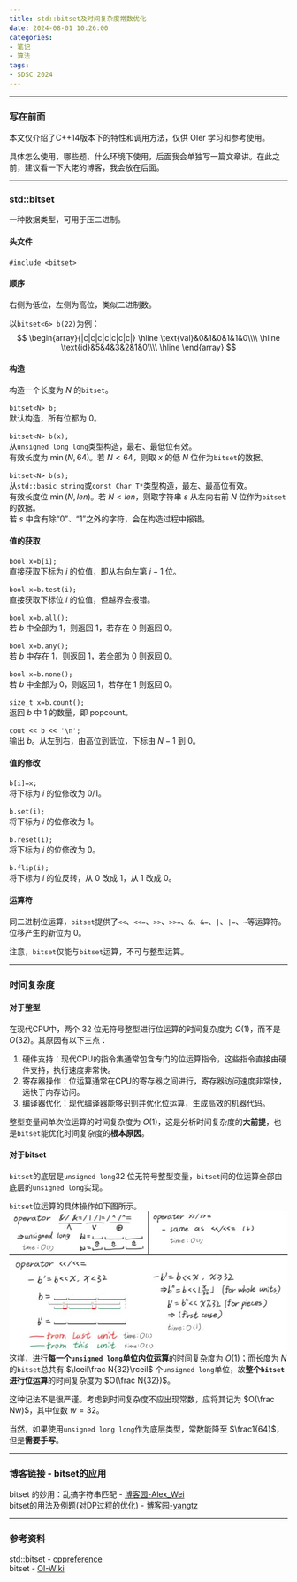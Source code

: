 ```yaml
---
title: std::bitset及时间复杂度常数优化
date: 2024-08-01 10:26:00
categories: 
- 笔记
- 算法
tags: 
- SDSC 2024
---
```


---
### 写在前面
本文仅介绍了C++14版本下的特性和调用方法，仅供 $\text{OIer}$ 学习和参考使用。

具体怎么使用，哪些题、什么环境下使用，后面我会单独写一篇文章讲。在此之前，建议看一下大佬的博客，我会放在后面。

---
### std::bitset
一种数据类型，可用于压二进制。
#### 头文件
`#include <bitset>`
#### 顺序
右侧为低位，左侧为高位，类似二进制数。

以`bitset<6> b(22)`为例：
$$
\begin{array}{|c|c|c|c|c|c|c|}
\hline \text{val}&0&1&0&1&1&0\\\\
\hline \text{id}&5&4&3&2&1&0\\\\
\hline
\end{array}
$$
#### 构造
构造一个长度为 $N$ 的`bitset`。

`bitset<N> b;`  
默认构造，所有位都为 $0$。

`bitset<N> b(x);`  
从`unsigned long long`类型构造，最右、最低位有效。  
有效长度为 $\min(N,64)$。若 $N<64$，则取 $x$ 的低 $N$ 位作为`bitset`的数据。

`bitset<N> b(s);`  
从`std::basic_string`或`const Char T*`类型构造，最左、最高位有效。  
有效长度位 $\min(N,len)$。若 $N<len$，则取字符串 $s$ 从左向右前 $N$ 位作为`bitset`的数据。  
若 $s$ 中含有除“$0$”、“$1$”之外的字符，会在构造过程中报错。
#### 值的获取
`bool x=b[i];`  
直接获取下标为 $i$ 的位值，即从右向左第 $i-1$ 位。

`bool x=b.test(i);`  
直接获取下标位 $i$ 的位值，但越界会报错。

`bool x=b.all();`  
若 $b$ 中全部为 $1$，则返回 $1$，若存在 $0$ 则返回 $0$。

`bool x=b.any();`  
若 $b$ 中存在 $1$，则返回 $1$，若全部为 $0$ 则返回 $0$。

`bool x=b.none();`  
若 $b$ 中全部为 $0$，则返回 $1$，若存在 $1$ 则返回 $0$。

`size_t x=b.count();`  
返回 $b$ 中 $1$ 的数量，即 $\text{popcount}$。

`cout << b << '\n';`  
输出 $b$。从左到右，由高位到低位，下标由 $N-1$ 到 $0$。
#### 值的修改
`b[i]=x;`  
将下标为 $i$ 的位修改为 $0/1$。

`b.set(i);`  
将下标为 $i$ 的位修改为 $1$。

`b.reset(i);`  
将下标为 $i$ 的位修改为 $0$。

`b.flip(i);`  
将下标为 $i$ 的位反转，从 $0$ 改成 $1$，从 $1$ 改成 $0$。
#### 运算符
同二进制位运算，`bitset`提供了`<<`、`<<=`、`>>`、`>>=`、`&`、`&=`、`|`、`|=`、`~`等运算符。  
位移产生的新位为 $0$。  

注意，`bitset`仅能与`bitset`运算，不可与整型运算。

---
### 时间复杂度
#### 对于整型
在现代CPU中，两个 $32$ 位无符号整型进行位运算的时间复杂度为 $O(1)$，而不是 $O(32)$。其原因有以下三点：
1. 硬件支持：现代CPU的指令集通常包含专门的位运算指令，这些指令直接由硬件支持，执行速度非常快。
2. 寄存器操作：位运算通常在CPU的寄存器之间进行，寄存器访问速度非常快，远快于内存访问。
3. 编译器优化：现代编译器能够识别并优化位运算，生成高效的机器代码。

整型变量间单次位运算的时间复杂度为 $O(1)$，这是分析时间复杂度的**大前提**，也是`bitset`能优化时间复杂度的**根本原因**。
#### 对于bitset
`bitset`的底层是`unsigned long`$32$ 位无符号整型变量，`bitset`间的位运算全部由底层的`unsigned long`实现。

`bitset`位运算的具体操作如下图所示。  
<img src="../../img/48-01.jpg" alt="48-01" style="zoom:100%;" />  
这样，进行**每一个`unsigned long`单位内位运算**的时间复杂度为 $O(1)$；而长度为 $N$ 的`bitset`总共有 $\lceil\frac N{32}\rceil$ 个`unsigned long`单位，故**整个`bitset`进行位运算**的时间复杂度为 $O(\frac N{32})$。

这种记法不是很严谨。考虑到时间复杂度不应出现常数，应将其记为 $O(\frac Nw)$，其中位数 $w=32$。

当然，如果使用`unsigned long long`作为底层类型，常数能降至 $\frac1{64}$，但是**需要手写**。

---
### 博客链接 - bitset的应用
bitset 的妙用：乱搞字符串匹配 - [博客园-Alex_Wei](https://www.cnblogs.com/alex-wei/p/bitset_yyds.html)  
bitset的用法及例题(对DP过程的优化) - [博客园-yangtz](https://www.cnblogs.com/-ytz/p/16614693.html)

---
### 参考资料
std::bitset - [cppreference](https://zh.cppreference.com/w/cpp/utility/bitset)  
bitset - [OI-Wiki](https://oi-wiki.org/lang/csl/bitset/)
